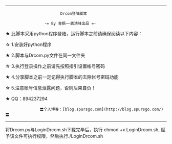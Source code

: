  --------------------------------------------------------------------
	                        Drcom登陆脚本                              
	                                                                   
                     -= By 青枫——龚清峰出品 =-                    
                                                                                                                                                                                                     
 ★ 此脚本采用python程序登陆，运行脚本之前请确保阅读以下内容：      
                                                                   
 ☆ 1.安装好python程序                    
                                                                  
 ★ 2.脚本与Drcom.py文件在同一文件夹            
                                                                   
 ☆ 3.执行登录操作之前请先按照指引设置帐号密码            
      
 ★ 4.分享脚本之前一定记得执行脚本的去除帐号密码功能    
                                                               
 ☆ 5.注意账号信息泄露问题，否则后果自负！                                
                                                                   
 ★ QQ：894237294                                      
                                                                  
                   〓个人博客：[blog.spursgo.com](http://blog.spursgo.com/)〓                     
                                                                 
  ---------------------------------------------------------------------

将Drcom.py与LoginDrcom.sh下载完毕后，执行 chmod +x LoginDrcom.sh, 赋予该文件可执行权限，然后执行./LoginDrcom.sh 

